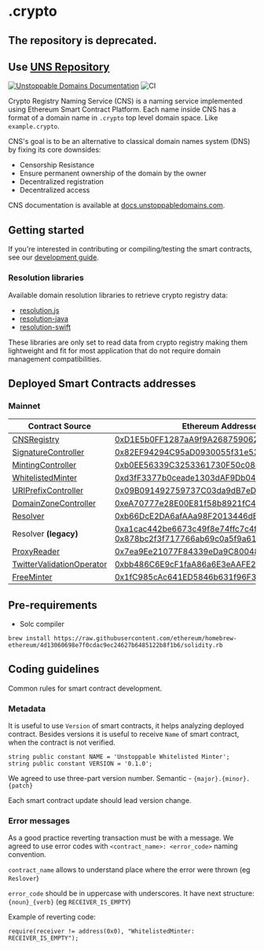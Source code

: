 # .crypto

## The repository is deprecated. 
## Use [UNS Repository](https://github.com/unstoppabledomains/uns)


[![Unstoppable Domains Documentation](https://img.shields.io/badge/docs-unstoppabledomains.com-blue)](https://docs.unstoppabledomains.com/)
![CI](https://github.com/unstoppabledomains/dot-crypto/workflows/CI/badge.svg?branch=master)

Crypto Registry Naming Service (CNS) is a naming service implemented using Ethereum Smart Contract Platform.
Each name inside CNS has a format of a domain name in `.crypto` top level domain space. Like `example.crypto`.

CNS's goal is to be an alternative to classical domain names system (DNS) by fixing its core downsides:

- Censorship Resistance
- Ensure permanent ownership of the domain by the owner
- Decentralized registration
- Decentralized access

CNS documentation is available at [docs.unstoppabledomains.com](https://docs.unstoppabledomains.com/).

## Getting started

If you're interested in contributing or compiling/testing the smart contracts, see our [development guide](./DEVELOPMENT.md).

### Resolution libraries

Available domain resolution libraries to retrieve crypto registry data:

- [resolution.js](https://github.com/unstoppabledomains/resolution)
- [resolution-java](https://github.com/unstoppabledomains/resolution-java)
- [resolution-swift](https://github.com/unstoppabledomains/resolution-swift)

These libraries are only set to read data from crypto registry making them lightweight and fit for most application that do not require domain management compatibilities.

<div id="deployed-contracts"></div>

## Deployed Smart Contracts addresses

### Mainnet

| Contract Source                                                                  | Ethereum Addresses                                                                                                                                                                                                                                |
|----------------------------------------------------------------------------------|---------------------------------------------------------------------------------------------------------------------------------------------------------------------------------------------------------------------------------------------------|
| [CNSRegistry](./contracts/CNSRegistry.sol)                                       | [0xD1E5b0FF1287aA9f9A268759062E4Ab08b9Dacbe](https://etherscan.io/address/0xD1E5b0FF1287aA9f9A268759062E4Ab08b9Dacbe)                                                                                                                             |
| [SignatureController](./contracts/controllers/SignatureController.sol)           | [0x82EF94294C95aD0930055f31e53A34509227c5f7](https://etherscan.io/address/0x82EF94294C95aD0930055f31e53A34509227c5f7)                                                                                                                             |
| [MintingController](./contracts/controllers/MintingController.sol)               | [0xb0EE56339C3253361730F50c08d3d7817ecD60Ca](https://etherscan.io/address/0xb0EE56339C3253361730F50c08d3d7817ecD60Ca)                                                                                                                             |
| [WhitelistedMinter](./contracts/util/WhitelistedMinter.sol)                      | [0xd3fF3377b0ceade1303dAF9Db04068ef8a650757](https://etherscan.io/address/0xd3fF3377b0ceade1303dAF9Db04068ef8a650757)                                                                                                                             |
| [URIPrefixController](./contracts/controllers/URIPrefixController.sol)           | [0x09B091492759737C03da9dB7eDF1CD6BCC3A9d91](https://etherscan.io/address/0x09B091492759737C03da9dB7eDF1CD6BCC3A9d91)                                                                                                                             |
| [DomainZoneController](./contracts/controllers/DomainZoneController.sol)         | [0xeA70777e28E00E81f58b8921fC47F78B8a72eFE7](https://etherscan.io/address/0xeA70777e28E00E81f58b8921fC47F78B8a72eFE7)                                                                                                                             |
| [Resolver](./contracts/Resolver.sol)                                             | [0xb66DcE2DA6afAAa98F2013446dBCB0f4B0ab2842](https://etherscan.io/address/0xb66DcE2DA6afAAa98F2013446dBCB0f4B0ab2842)                                                                                                                             |
| Resolver **(legacy)**                                                            | [0xa1cac442be6673c49f8e74ffc7c4fd746f3cbd0d](https://etherscan.io/address/0xa1cac442be6673c49f8e74ffc7c4fd746f3cbd0d) <br>  [0x878bc2f3f717766ab69c0a5f9a6144931e61aed3](https://etherscan.io/address/0x878bc2f3f717766ab69c0a5f9a6144931e61aed3) |
| [ProxyReader](./contracts/ProxyReader.sol)                                       | [0x7ea9Ee21077F84339eDa9C80048ec6db678642B1](https://etherscan.io/address/0x7ea9Ee21077F84339eDa9C80048ec6db678642B1)                                                                                                                             |
| [TwitterValidationOperator](./contracts/operators/TwitterValidationOperator.sol) | [0xbb486C6E9cF1faA86a6E3eAAFE2e5665C0507855](https://etherscan.io/address/0xbb486C6E9cF1faA86a6E3eAAFE2e5665C0507855)                                                                                                                             |
| [FreeMinter](./contracts/util/FreeMinter.sol)                                    | [0x1fC985cAc641ED5846b631f96F35d9b48Bc3b834](https://etherscan.io/address/0x1fc985cac641ed5846b631f96f35d9b48bc3b834)                                                                                                                             |

## Pre-requirements

- Solc compiler

```
brew install https://raw.githubusercontent.com/ethereum/homebrew-ethereum/4d13060698e7f0cdac9ec24627b6485122b8f1b6/solidity.rb
```

## Coding guidelines

Common rules for smart contract development.

### Metadata

It is useful to use `Version` of smart contracts, it helps analyzing deployed contract. Besides versions it is useful to receive `Name` of smart contract, when the contract is not verified.

```
string public constant NAME = 'Unstoppable Whitelisted Minter';
string public constant VERSION = '0.1.0';
```

We agreed to use three-part version number. Semantic - `{major}.{minor}.{patch}`

Each smart contract update should lead version change.

### Error messages

As a good practice reverting transaction must be with a message. We agreed to use error codes with `<contract_name>: <error_code>` naming convention.

`contract_name` allows to understand place where the error were thrown (eg `Reslover`)

`error_code` should be in uppercase with underscores. It have next structure: `{noun}_{verb}` (eg `RECEIVER_IS_EMPTY`)

Example of reverting code:

```
require(receiver != address(0x0), "WhitelistedMinter: RECEIVER_IS_EMPTY");
```
